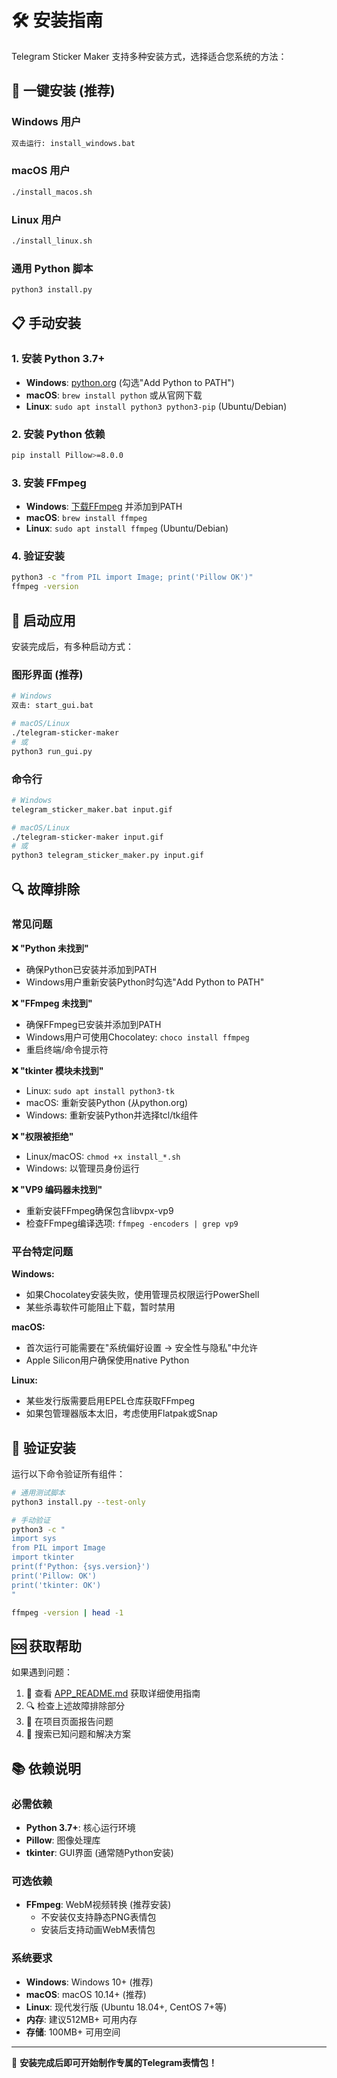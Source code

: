 # 🛠️ 安装指南

Telegram Sticker Maker 支持多种安装方式，选择适合您系统的方法：

## 🚀 一键安装 (推荐)

### Windows 用户
```cmd
双击运行: install_windows.bat
```

### macOS 用户  
```bash
./install_macos.sh
```

### Linux 用户
```bash
./install_linux.sh
```

### 通用 Python 脚本
```bash
python3 install.py
```

## 📋 手动安装

### 1. 安装 Python 3.7+
- **Windows**: [python.org](https://www.python.org/downloads/) (勾选"Add Python to PATH")
- **macOS**: `brew install python` 或从官网下载
- **Linux**: `sudo apt install python3 python3-pip` (Ubuntu/Debian)

### 2. 安装 Python 依赖
```bash
pip install Pillow>=8.0.0
```

### 3. 安装 FFmpeg
- **Windows**: [下载FFmpeg](https://www.gyan.dev/ffmpeg/builds/) 并添加到PATH
- **macOS**: `brew install ffmpeg`  
- **Linux**: `sudo apt install ffmpeg` (Ubuntu/Debian)

### 4. 验证安装
```bash
python3 -c "from PIL import Image; print('Pillow OK')"
ffmpeg -version
```

## 🎯 启动应用

安装完成后，有多种启动方式：

### 图形界面 (推荐)
```bash
# Windows
双击: start_gui.bat

# macOS/Linux  
./telegram-sticker-maker
# 或
python3 run_gui.py
```

### 命令行
```bash
# Windows
telegram_sticker_maker.bat input.gif

# macOS/Linux
./telegram-sticker-maker input.gif
# 或
python3 telegram_sticker_maker.py input.gif
```

## 🔍 故障排除

### 常见问题

**❌ "Python 未找到"**
- 确保Python已安装并添加到PATH
- Windows用户重新安装Python时勾选"Add Python to PATH"

**❌ "FFmpeg 未找到"**
- 确保FFmpeg已安装并添加到PATH  
- Windows用户可使用Chocolatey: `choco install ffmpeg`
- 重启终端/命令提示符

**❌ "tkinter 模块未找到"**
- Linux: `sudo apt install python3-tk`
- macOS: 重新安装Python (从python.org)
- Windows: 重新安装Python并选择tcl/tk组件

**❌ "权限被拒绝"**
- Linux/macOS: `chmod +x install_*.sh`
- Windows: 以管理员身份运行

**❌ "VP9 编码器未找到"**
- 重新安装FFmpeg确保包含libvpx-vp9
- 检查FFmpeg编译选项: `ffmpeg -encoders | grep vp9`

### 平台特定问题

**Windows:**
- 如果Chocolatey安装失败，使用管理员权限运行PowerShell
- 某些杀毒软件可能阻止下载，暂时禁用

**macOS:**
- 首次运行可能需要在"系统偏好设置 → 安全性与隐私"中允许
- Apple Silicon用户确保使用native Python

**Linux:**
- 某些发行版需要启用EPEL仓库获取FFmpeg
- 如果包管理器版本太旧，考虑使用Flatpak或Snap

## 📝 验证安装

运行以下命令验证所有组件：

```bash
# 通用测试脚本
python3 install.py --test-only

# 手动验证
python3 -c "
import sys
from PIL import Image
import tkinter
print(f'Python: {sys.version}')
print('Pillow: OK') 
print('tkinter: OK')
"

ffmpeg -version | head -1
```

## 🆘 获取帮助

如果遇到问题：

1. 📖 查看 [APP_README.md](APP_README.md) 获取详细使用指南
2. 🔍 检查上述故障排除部分
3. 🐛 在项目页面报告问题
4. 💬 搜索已知问题和解决方案

## 📚 依赖说明

### 必需依赖
- **Python 3.7+**: 核心运行环境
- **Pillow**: 图像处理库
- **tkinter**: GUI界面 (通常随Python安装)

### 可选依赖  
- **FFmpeg**: WebM视频转换 (推荐安装)
  - 不安装仅支持静态PNG表情包
  - 安装后支持动画WebM表情包

### 系统要求
- **Windows**: Windows 10+ (推荐)
- **macOS**: macOS 10.14+ (推荐)  
- **Linux**: 现代发行版 (Ubuntu 18.04+, CentOS 7+等)
- **内存**: 建议512MB+ 可用内存
- **存储**: 100MB+ 可用空间

---

🎉 **安装完成后即可开始制作专属的Telegram表情包！**